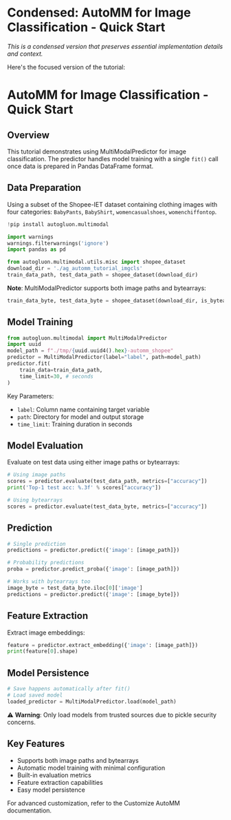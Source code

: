 # Condensed: AutoMM for Image Classification - Quick Start

*This is a condensed version that preserves essential implementation details and context.*

Here's the focused version of the tutorial:

# AutoMM for Image Classification - Quick Start

## Overview
This tutorial demonstrates using MultiModalPredictor for image classification. The predictor handles model training with a single `fit()` call once data is prepared in Pandas DataFrame format.

## Data Preparation
Using a subset of the Shopee-IET dataset containing clothing images with four categories: `BabyPants`, `BabyShirt`, `womencasualshoes`, `womenchiffontop`.

```python
!pip install autogluon.multimodal

import warnings
warnings.filterwarnings('ignore')
import pandas as pd

from autogluon.multimodal.utils.misc import shopee_dataset
download_dir = './ag_automm_tutorial_imgcls'
train_data_path, test_data_path = shopee_dataset(download_dir)
```

**Note**: MultiModalPredictor supports both image paths and bytearrays:
```python
train_data_byte, test_data_byte = shopee_dataset(download_dir, is_bytearray=True)
```

## Model Training
```python
from autogluon.multimodal import MultiModalPredictor
import uuid
model_path = f"./tmp/{uuid.uuid4().hex}-automm_shopee"
predictor = MultiModalPredictor(label="label", path=model_path)
predictor.fit(
    train_data=train_data_path,
    time_limit=30, # seconds
)
```

Key Parameters:
- `label`: Column name containing target variable
- `path`: Directory for model and output storage
- `time_limit`: Training duration in seconds

## Model Evaluation
Evaluate on test data using either image paths or bytearrays:
```python
# Using image paths
scores = predictor.evaluate(test_data_path, metrics=["accuracy"])
print('Top-1 test acc: %.3f' % scores["accuracy"])

# Using bytearrays
scores = predictor.evaluate(test_data_byte, metrics=["accuracy"])
```

## Prediction
```python
# Single prediction
predictions = predictor.predict({'image': [image_path]})

# Probability predictions
proba = predictor.predict_proba({'image': [image_path]})

# Works with bytearrays too
image_byte = test_data_byte.iloc[0]['image']
predictions = predictor.predict({'image': [image_byte]})
```

## Feature Extraction
Extract image embeddings:
```python
feature = predictor.extract_embedding({'image': [image_path]})
print(feature[0].shape)
```

## Model Persistence
```python
# Save happens automatically after fit()
# Load saved model
loaded_predictor = MultiModalPredictor.load(model_path)
```

⚠️ **Warning**: Only load models from trusted sources due to pickle security concerns.

## Key Features
- Supports both image paths and bytearrays
- Automatic model training with minimal configuration
- Built-in evaluation metrics
- Feature extraction capabilities
- Easy model persistence

For advanced customization, refer to the Customize AutoMM documentation.